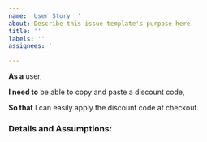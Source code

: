 ```yaml
---
name: 'User Story  '
about: Describe this issue template's purpose here.
title: ''
labels: ''
assignees: ''

---
```


**As a** user,

**I need to** be able to copy and paste a discount code,

**So that** I can easily apply the discount code at checkout.

### Details and Assumptions:
